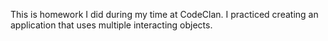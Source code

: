 This is homework I did during my time at CodeClan. I practiced creating an application that uses multiple interacting objects.

